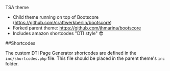 TSA theme

- Child theme running on top of Bootscore (https://github.com/craftwerkberlin/bootscore)
- Forked parent theme: https://github.com/jhmarina/bootscore
- Includes amazon shortcodes "DTI style" 😎

##Shortcodes

The custom DTI Page Generator shortcodes are defined in the `inc/shortcodes.php` file. This file should be placed in the
parent theme's `inc` folder.
